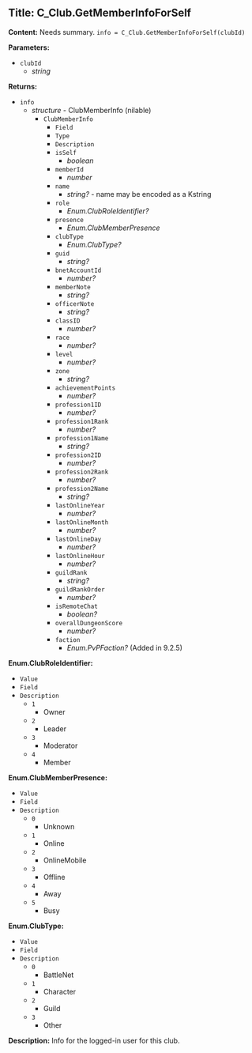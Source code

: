 ## Title: C_Club.GetMemberInfoForSelf

**Content:**
Needs summary.
`info = C_Club.GetMemberInfoForSelf(clubId)`

**Parameters:**
- `clubId`
  - *string*

**Returns:**
- `info`
  - *structure* - ClubMemberInfo (nilable)
    - `ClubMemberInfo`
      - `Field`
      - `Type`
      - `Description`
      - `isSelf`
        - *boolean*
      - `memberId`
        - *number*
      - `name`
        - *string?* - name may be encoded as a Kstring
      - `role`
        - *Enum.ClubRoleIdentifier?*
      - `presence`
        - *Enum.ClubMemberPresence*
      - `clubType`
        - *Enum.ClubType?*
      - `guid`
        - *string?*
      - `bnetAccountId`
        - *number?*
      - `memberNote`
        - *string?*
      - `officerNote`
        - *string?*
      - `classID`
        - *number?*
      - `race`
        - *number?*
      - `level`
        - *number?*
      - `zone`
        - *string?*
      - `achievementPoints`
        - *number?*
      - `profession1ID`
        - *number?*
      - `profession1Rank`
        - *number?*
      - `profession1Name`
        - *string?*
      - `profession2ID`
        - *number?*
      - `profession2Rank`
        - *number?*
      - `profession2Name`
        - *string?*
      - `lastOnlineYear`
        - *number?*
      - `lastOnlineMonth`
        - *number?*
      - `lastOnlineDay`
        - *number?*
      - `lastOnlineHour`
        - *number?*
      - `guildRank`
        - *string?*
      - `guildRankOrder`
        - *number?*
      - `isRemoteChat`
        - *boolean?*
      - `overallDungeonScore`
        - *number?*
      - `faction`
        - *Enum.PvPFaction?* (Added in 9.2.5)

**Enum.ClubRoleIdentifier:**
- `Value`
- `Field`
- `Description`
  - `1`
    - Owner
  - `2`
    - Leader
  - `3`
    - Moderator
  - `4`
    - Member

**Enum.ClubMemberPresence:**
- `Value`
- `Field`
- `Description`
  - `0`
    - Unknown
  - `1`
    - Online
  - `2`
    - OnlineMobile
  - `3`
    - Offline
  - `4`
    - Away
  - `5`
    - Busy

**Enum.ClubType:**
- `Value`
- `Field`
- `Description`
  - `0`
    - BattleNet
  - `1`
    - Character
  - `2`
    - Guild
  - `3`
    - Other

**Description:**
Info for the logged-in user for this club.
